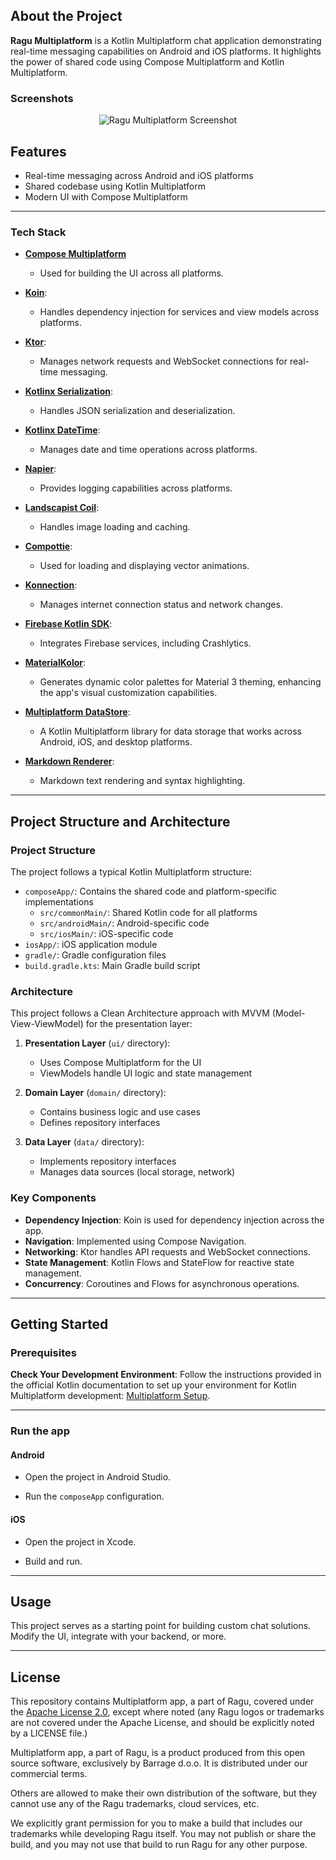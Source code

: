 ## About the Project

**Ragu Multiplatform**  is a Kotlin Multiplatform chat application demonstrating real-time messaging
capabilities on Android and iOS platforms. It highlights the power of shared code
using Compose Multiplatform and Kotlin Multiplatform.

### Screenshots

<div align="center"> 
  <img src="https://placehold.co/600x400?text=App+Screenshot+Here" alt="Ragu Multiplatform Screenshot" />
</div>

## Features

- Real-time messaging across Android and iOS platforms
- Shared codebase using Kotlin Multiplatform
- Modern UI with Compose Multiplatform

---

### Tech Stack

- [**Compose Multiplatform**](https://github.com/JetBrains/compose-multiplatform)
    - Used for building the UI across all platforms.

- [**Koin**](https://github.com/InsertKoinIO/koin):
    - Handles dependency injection for services and view models across platforms.

- [**Ktor**](https://ktor.io/):
    - Manages network requests and WebSocket connections for real-time messaging.

- [**Kotlinx Serialization**](https://github.com/Kotlin/kotlinx.serialization):
    - Handles JSON serialization and deserialization.

- [**Kotlinx DateTime**](https://github.com/Kotlin/kotlinx-datetime):
    - Manages date and time operations across platforms.

- [**Napier**](https://github.com/AAkira/Napier):
    - Provides logging capabilities across platforms.

- [**Landscapist Coil**](https://github.com/skydoves/landscapist):
    - Handles image loading and caching.

- [**Compottie**](https://github.com/alexzhirkevich/compottie):
    - Used for loading and displaying vector animations.

- [**Konnection**](https://github.com/TM-Apps/konnection):
    - Manages internet connection status and network changes.

- [**Firebase Kotlin SDK**](https://github.com/GitLiveApp/firebase-kotlin-sdk):
    - Integrates Firebase services, including Crashlytics.

- [**MaterialKolor**](https://github.com/jordond/MaterialKolor):
    - Generates dynamic color palettes for Material 3 theming, enhancing the app's visual
      customization capabilities.

- [**Multiplatform DataStore**](https://developer.android.com/kotlin/multiplatform/datastore):
    - A Kotlin Multiplatform library for data storage that works across Android, iOS, and desktop
      platforms.
- [**Markdown Renderer**](https://github.com/mikepenz/multiplatform-markdown-renderer):
    - Markdown text rendering and syntax highlighting.

---

## Project Structure and Architecture

### Project Structure

The project follows a typical Kotlin Multiplatform structure:

- `composeApp/`: Contains the shared code and platform-specific implementations
    - `src/commonMain/`: Shared Kotlin code for all platforms
    - `src/androidMain/`: Android-specific code
    - `src/iosMain/`: iOS-specific code
- `iosApp/`: iOS application module
- `gradle/`: Gradle configuration files
- `build.gradle.kts`: Main Gradle build script

### Architecture

This project follows a Clean Architecture approach with MVVM (Model-View-ViewModel) for the
presentation layer:

1. **Presentation Layer** (`ui/` directory):
    - Uses Compose Multiplatform for the UI
    - ViewModels handle UI logic and state management

2. **Domain Layer** (`domain/` directory):
    - Contains business logic and use cases
    - Defines repository interfaces

3. **Data Layer** (`data/` directory):
    - Implements repository interfaces
    - Manages data sources (local storage, network)

### Key Components

- **Dependency Injection**: Koin is used for dependency injection across the app.
- **Navigation**: Implemented using Compose Navigation.
- **Networking**: Ktor handles API requests and WebSocket connections.
- **State Management**: Kotlin Flows and StateFlow for reactive state management.
- **Concurrency**: Coroutines and Flows for asynchronous operations.

---

## Getting Started

### Prerequisites

**Check Your Development Environment**:
Follow the instructions provided in the official Kotlin documentation to set up your environment
for Kotlin Multiplatform
development: [Multiplatform Setup](https://www.jetbrains.com/help/kotlin-multiplatform-dev/multiplatform-setup.html#check-your-environment).

---

### Run the app

#### Android

- Open the project in Android Studio.

- Run the `composeApp` configuration.

#### iOS

- Open the project in Xcode.

- Build and run.

---

## Usage

This project serves as a starting point for building custom chat solutions. Modify the UI, integrate
with your backend, or more.

---

## License

This repository contains Multiplatform app, a part of Ragu, covered under the [Apache License 2.0](LICENSE), except where noted (any Ragu logos or trademarks are not covered under the Apache License, and should be explicitly noted by a LICENSE file.)

Multiplatform app, a part of Ragu, is a product produced from this open source software, exclusively by Barrage d.o.o. It is distributed under our commercial terms.

Others are allowed to make their own distribution of the software, but they cannot use any of the Ragu trademarks, cloud services, etc.

We explicitly grant permission for you to make a build that includes our trademarks while developing Ragu itself. You may not publish or share the build, and you may not use that build to run Ragu for any other purpose.